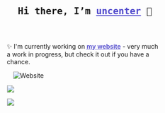 <h2 style="text-align: center"><samp> Hi there, I’m <a style="text-decoration: underline #5049cc; color: #5049cc;" href="https://uncenter.org" target="_blank" rel="noopener noreferrer">uncenter</a> 👋</h2>
<div style="margin: auto; width: 70%; padding: 10px;">

<br>

✨ I'm currently working on <a style="text-decoration: underline dotted #5049cc; color: #5049cc; font-weight: 600;" href="https://uncenter.org">my website</a> - very much a work in progress, but check it out if you have a chance.
  
&emsp;![Website](https://img.shields.io/website?down_color=red&down_message=down&up_color=green&up_message=online&url=https%3A%2F%2Funcenter.org)


![](https://github-readme-stats.vercel.app/api/wakatime?username=uncenter&api_domain=wakapi.dev&bg_color=1A202C&title_color=2F855A&icon_color=2F855A&text_color=ffffff&custom_title=Wakapi%20Week%20Stats&layout=compact)

![](https://hit.yhype.me/github/profile?user_id=47499684)
